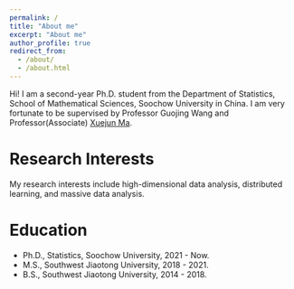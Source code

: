```yaml
---
permalink: /
title: "About me"
excerpt: "About me"
author_profile: true
redirect_from: 
  - /about/
  - /about.html
---
```


Hi! I am a second-year Ph.D. student from the Department of Statistics, School of Mathematical Sciences, Soochow University in China. I am very fortunate to be supervised by Professor Guojing Wang and Professor(Associate) [Xuejun Ma](https://xuejunma.github.io/englishcv/). 

Research Interests
======
My research interests include high-dimensional data analysis, distributed learning, and massive data analysis.

Education
======
- Ph.D., Statistics, Soochow University, 2021 - Now.
- M.S., Southwest Jiaotong University, 2018 - 2021.
- B.S., Southwest Jiaotong University, 2014 - 2018.

